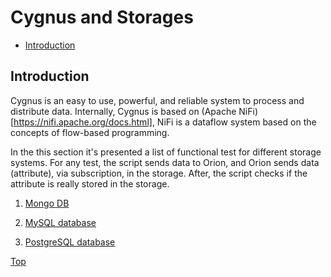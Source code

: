 # Cygnus and Storages #

* [Introduction](#introduction)

## Introduction ##

Cygnus is an easy to use, powerful, and reliable system to process and distribute data. Internally, Cygnus is based on (Apache NiFi)[https://nifi.apache.org/docs.html], NiFi is a dataflow system based on the concepts of flow-based programming.
  
In the this section it's presented a list of functional test for different storage systems.
For any test, the script sends data to Orion, and Orion sends data (attribute), via subscription, in the storage. 
After, the script checks if the attribute is really stored in the storage.

1. [Mongo DB](cygnus.mongo)

2. [MySQL database](cygnus.mysql)

3. [PostgreSQL database](cygnus.postgres)


[Top](#cygnus-and-storages)